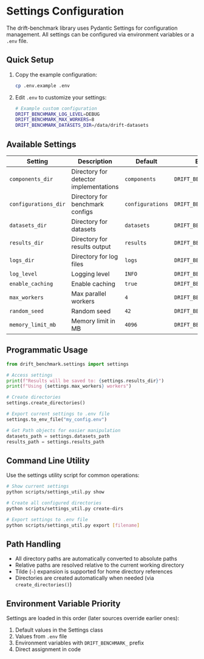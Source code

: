 # Settings Configuration

The drift-benchmark library uses Pydantic Settings for configuration management. All settings can be configured via environment variables or a `.env` file.

## Quick Setup

1. Copy the example configuration:

   ```bash
   cp .env.example .env
   ```

2. Edit `.env` to customize your settings:
   ```bash
   # Example custom configuration
   DRIFT_BENCHMARK_LOG_LEVEL=DEBUG
   DRIFT_BENCHMARK_MAX_WORKERS=8
   DRIFT_BENCHMARK_DATASETS_DIR=/data/drift-datasets
   ```

## Available Settings

| Setting              | Description                            | Default          | Environment Variable                 |
| -------------------- | -------------------------------------- | ---------------- | ------------------------------------ |
| `components_dir`     | Directory for detector implementations | `components`     | `DRIFT_BENCHMARK_COMPONENTS_DIR`     |
| `configurations_dir` | Directory for benchmark configs        | `configurations` | `DRIFT_BENCHMARK_CONFIGURATIONS_DIR` |
| `datasets_dir`       | Directory for datasets                 | `datasets`       | `DRIFT_BENCHMARK_DATASETS_DIR`       |
| `results_dir`        | Directory for results output           | `results`        | `DRIFT_BENCHMARK_RESULTS_DIR`        |
| `logs_dir`           | Directory for log files                | `logs`           | `DRIFT_BENCHMARK_LOGS_DIR`           |
| `log_level`          | Logging level                          | `INFO`           | `DRIFT_BENCHMARK_LOG_LEVEL`          |
| `enable_caching`     | Enable caching                         | `true`           | `DRIFT_BENCHMARK_ENABLE_CACHING`     |
| `max_workers`        | Max parallel workers                   | `4`              | `DRIFT_BENCHMARK_MAX_WORKERS`        |
| `random_seed`        | Random seed                            | `42`             | `DRIFT_BENCHMARK_RANDOM_SEED`        |
| `memory_limit_mb`    | Memory limit in MB                     | `4096`           | `DRIFT_BENCHMARK_MEMORY_LIMIT_MB`    |

## Programmatic Usage

```python
from drift_benchmark.settings import settings

# Access settings
print(f"Results will be saved to: {settings.results_dir}")
print(f"Using {settings.max_workers} workers")

# Create directories
settings.create_directories()

# Export current settings to .env file
settings.to_env_file("my_config.env")

# Get Path objects for easier manipulation
datasets_path = settings.datasets_path
results_path = settings.results_path
```

## Command Line Utility

Use the settings utility script for common operations:

```bash
# Show current settings
python scripts/settings_util.py show

# Create all configured directories
python scripts/settings_util.py create-dirs

# Export settings to .env file
python scripts/settings_util.py export [filename]
```

## Path Handling

- All directory paths are automatically converted to absolute paths
- Relative paths are resolved relative to the current working directory
- Tilde (`~`) expansion is supported for home directory references
- Directories are created automatically when needed (via `create_directories()`)

## Environment Variable Priority

Settings are loaded in this order (later sources override earlier ones):

1. Default values in the Settings class
2. Values from `.env` file
3. Environment variables with `DRIFT_BENCHMARK_` prefix
4. Direct assignment in code
